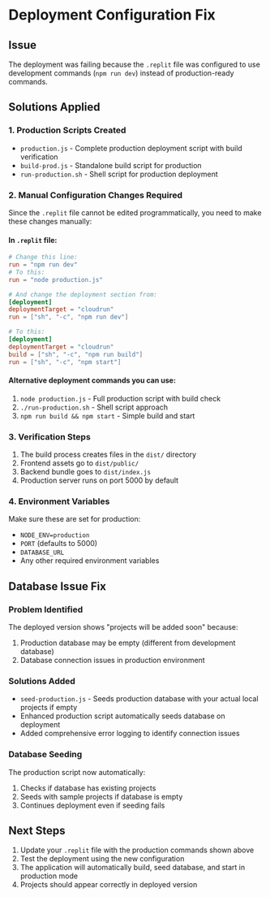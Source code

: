 # Deployment Configuration Fix

## Issue
The deployment was failing because the `.replit` file was configured to use development commands (`npm run dev`) instead of production-ready commands.

## Solutions Applied

### 1. Production Scripts Created
- `production.js` - Complete production deployment script with build verification
- `build-prod.js` - Standalone build script for production
- `run-production.sh` - Shell script for production deployment

### 2. Manual Configuration Changes Required

Since the `.replit` file cannot be edited programmatically, you need to make these changes manually:

#### In `.replit` file:
```toml
# Change this line:
run = "npm run dev"
# To this:
run = "node production.js"

# And change the deployment section from:
[deployment]
deploymentTarget = "cloudrun"
run = ["sh", "-c", "npm run dev"]

# To this:
[deployment]
deploymentTarget = "cloudrun"
build = ["sh", "-c", "npm run build"]
run = ["sh", "-c", "npm start"]
```

#### Alternative deployment commands you can use:
1. `node production.js` - Full production script with build check
2. `./run-production.sh` - Shell script approach
3. `npm run build && npm start` - Simple build and start

### 3. Verification Steps
1. The build process creates files in the `dist/` directory
2. Frontend assets go to `dist/public/`
3. Backend bundle goes to `dist/index.js`
4. Production server runs on port 5000 by default

### 4. Environment Variables
Make sure these are set for production:
- `NODE_ENV=production`
- `PORT` (defaults to 5000)
- `DATABASE_URL`
- Any other required environment variables

## Database Issue Fix

### Problem Identified
The deployed version shows "projects will be added soon" because:
1. Production database may be empty (different from development database)
2. Database connection issues in production environment

### Solutions Added
- `seed-production.js` - Seeds production database with your actual local projects if empty
- Enhanced production script automatically seeds database on deployment
- Added comprehensive error logging to identify connection issues

### Database Seeding
The production script now automatically:
1. Checks if database has existing projects
2. Seeds with sample projects if database is empty
3. Continues deployment even if seeding fails

## Next Steps
1. Update your `.replit` file with the production commands shown above
2. Test the deployment using the new configuration
3. The application will automatically build, seed database, and start in production mode
4. Projects should appear correctly in deployed version